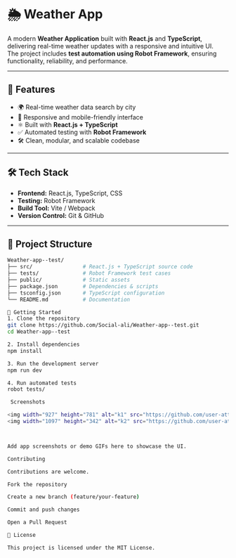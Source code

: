 # 🌦️ Weather App

A modern **Weather Application** built with **React.js** and **TypeScript**, delivering real-time weather updates with a responsive and intuitive UI.  
The project includes **test automation using Robot Framework**, ensuring functionality, reliability, and performance.

---

## 📌 Features
- 🌍 Real-time weather data search by city  
- 📱 Responsive and mobile-friendly interface  
- ⚛️ Built with **React.js + TypeScript**  
- ✅ Automated testing with **Robot Framework**  
- 🛠️ Clean, modular, and scalable codebase  

---

## 🛠 Tech Stack
- **Frontend:** React.js, TypeScript, CSS  
- **Testing:** Robot Framework  
- **Build Tool:** Vite / Webpack  
- **Version Control:** Git & GitHub  

---

## 📂 Project Structure
```bash
Weather-app--test/
├── src/                # React.js + TypeScript source code
├── tests/              # Robot Framework test cases
├── public/             # Static assets
├── package.json        # Dependencies & scripts
├── tsconfig.json       # TypeScript configuration
└── README.md           # Documentation

🚀 Getting Started
1. Clone the repository
git clone https://github.com/Social-ali/Weather-app--test.git
cd Weather-app--test

2. Install dependencies
npm install

3. Run the development server
npm run dev

4. Run automated tests
robot tests/

 Screenshots

<img width="927" height="781" alt="k1" src="https://github.com/user-attachments/assets/342d4392-bf90-453a-9d8b-7b68d7795f98" />
<img width="1097" height="342" alt="k2" src="https://github.com/user-attachments/assets/faac0199-2e49-419c-a400-5aea0b49c4e6" />



Add app screenshots or demo GIFs here to showcase the UI.

Contributing

Contributions are welcome.

Fork the repository

Create a new branch (feature/your-feature)

Commit and push changes

Open a Pull Request

📜 License

This project is licensed under the MIT License.

